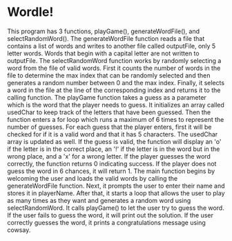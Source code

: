 # Wordle!
This program has 3 functions, playGame(), generateWordFile(), and selectRandomWord(). The generateWordFile function reads a file that contains a list of words and writes to another file called outputFile, only 5 letter words. Words that begin with a capital letter are not written to outputFile. The selectRandomWord function works by randomly selecting a word from the file of valid words. First it counts the number of words in the file to determine the max index that can be randomly selected and then generates a random number between 0 and the max index. Finally, it selects a word in the file at the line of the corresponding index and returns it to the calling function. The playGame function takes a guess as a parameter which is the word that the player needs to guess. It initializes an array called usedChar to keep track of the letters that have been guessed. Then the function enters a for loop which runs a maximum of 6 times to represent the number of guesses. For each guess that the player enters, first it will be checked for if it is a valid word and that it has 5 characters. The usedChar array is updated as well. If the guess is valid, the function will display an 'o' if the letter is in the correct place, an '!' if the letter is in the word but in the wrong place, and a 'x' for a wrong letter. If the player guesses the word correctly, the function returns 0 indicating success. If the player does not guess the word in 6 chances, it will return 1. The main function begins by welcoming the user and loads the valid words by calling the generateWordFile function. Next, it prompts the user to enter their name and stores it in playerName. After that, it starts a loop that allows the user to play as many times as they want and generates a random word using selectRandomWord. It calls playGame() to let the user try to guess the word. If the user fails to guess the word, it will print out the solution. If the user correctly guesses the word, it prints a congratulations message using cowsay. 

